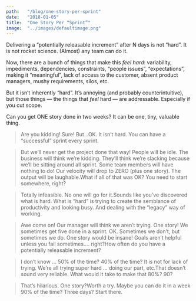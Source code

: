 ```yaml
---
path:	"/blog/one-story-per-sprint"
date:	"2018-01-05"
title:	"One Story Per “Sprint”"
image:	"../images/defaultimage.png"
---
```


Delivering a “potentially releasable increment” after N days is not “hard”. It is not rocket science. (Almost) any team can do it.

Now, there are a bunch of things that make this *feel hard*: variability, impediments, dependencies, constraints, “people issues”, “expectations”, making it “meaningful”, lack of access to the customer, absent product managers, mushy requirements, silos, etc.

But it isn’t inherently “hard”. It’s annoying (and probably counterintuitive), but those things — the things that *feel* hard — are addressable. Especially if you cut scope.

Can you get ONE story done in two weeks? It can be one, tiny, valuable thing.


> Are you kidding! Sure! But…OK. It isn’t hard. You can have a “successful” sprint every sprint.


> But we’ll never get the project done that way! People will be idle. The business will think we’re kidding. They’ll think we’re slacking because we’ll be sitting around all sprint. Some team members will have nothing to do! Our velocity will drop to ZERO (plus one story). The output will be laughable.What if all of that was OK? You need to start somewhere, right?


> Totally infeasible. No one will go for it.Sounds like you’ve discovered what is hard. What is “hard” is trying to create the semblance of productivity and looking busy. And dealing with the “legacy” way of working.


> Awe come on! Our manager will think we aren’t trying. One story! We sometimes get five done in a sprint. OK. Sometimes we don’t, but sometimes we do. One story would be insane! Goals aren’t helpful unless you fail sometimes…. right?How often do you have a potentially releasable increment?


> I don’t know … 50% of the time? 40% of the time? It is not for lack of trying. We’re all trying super hard … doing our part, etc.That doesn’t sound very reliable. What would it take to make that 80%? 90?


> That’s hilarious. One story?Worth a try. Maybe you can do it in a week 90% of the time? Three days? Start there.

